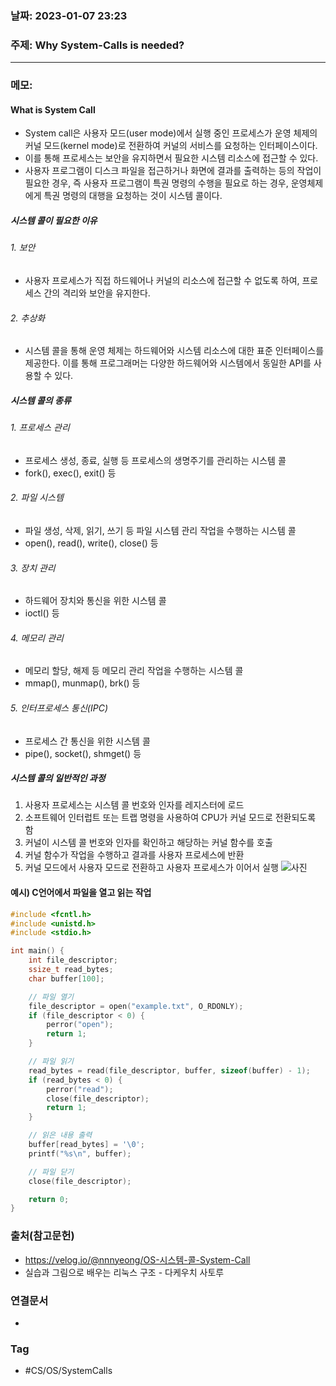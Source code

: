 ### 날짜: 2023-01-07 23:23

### 주제: Why System-Calls is needed? 
---
### 메모: 
#### What is System Call
- System call은 사용자 모드(user mode)에서 실행 중인 프로세스가 운영 체제의 커널 모드(kernel mode)로 전환하여 커널의 서비스를 요청하는 인터페이스이다. 
- 이를 통해 프로세스는 보안을 유지하면서 필요한 시스템 리소스에 접근할 수 있다.
- 사용자 프로그램이 디스크 파일을 접근하거나 화면에 결과를 출력하는 등의 작업이 필요한 경우, 즉 사용자 프로그램이 특권 명령의 수행을 필요로 하는 경우, 운영체제에게 특권 명령의 대행을 요청하는 것이 시스템 콜이다.
##### 시스템 콜이 필요한 이유
###### 1. 보안 
- 사용자 프로세스가 직접 하드웨어나 커널의 리소스에 접근할 수 없도록 하여, 프로세스 간의 격리와 보안을 유지한다.
###### 2. 추상화
- 시스템 콜을 통해 운영 체제는 하드웨어와 시스템 리소스에 대한 표준 인터페이스를 제공한다. 이를 통해 프로그래머는 다양한 하드웨어와 시스템에서 동일한 API를 사용할 수 있다.
##### 시스템 콜의 종류 
###### 1. 프로세스 관리 
- 프로세스 생성, 종료, 실행 등 프로세스의 생명주기를 관리하는 시스템 콜
- fork(), exec(), exit() 등
###### 2. 파일 시스템 
- 파일 생성, 삭제, 읽기, 쓰기 등 파일 시스템 관리 작업을 수행하는 시스템 콜
- open(), read(), write(), close() 등
###### 3. 장치 관리 
- 하드웨어 장치와 통신을 위한 시스템 콜
- ioctl() 등
###### 4. 메모리 관리
- 메모리 할당, 해제 등 메모리 관리 작업을 수행하는 시스템 콜
- mmap(), munmap(), brk() 등
###### 5. 인터프로세스 통신(IPC)
- 프로세스 간 통신을 위한 시스템 콜 
- pipe(), socket(), shmget() 등
##### 시스템 콜의 일반적인 과정 
1. 사용자 프로세스는 시스템 콜 번호와 인자를 레지스터에 로드 
2. 소프트웨어 인터럽트 또는 트랩 명령을 사용하여 CPU가 커널 모드로 전환되도록 함 
3. 커널이 시스템 콜 번호와 인자를 확인하고 해당하는 커널 함수를 호출 
4. 커널 함수가 작업을 수행하고 결과를 사용자 프로세스에 반환 
5. 커널 모드에서 사용자 모드로 전환하고 사용자 프로세스가 이어서 실행
![사진](https://velog.velcdn.com/images/nnnyeong/post/31ad75d1-20d8-4029-803b-924aec68a5e6/image.png)
#### 예시) C언어에서 파일을 열고 읽는 작업
~~~ c
#include <fcntl.h>
#include <unistd.h>
#include <stdio.h>

int main() {
    int file_descriptor;
    ssize_t read_bytes;
    char buffer[100];

    // 파일 열기
    file_descriptor = open("example.txt", O_RDONLY);
    if (file_descriptor < 0) {
        perror("open");
        return 1;
    }

    // 파일 읽기
    read_bytes = read(file_descriptor, buffer, sizeof(buffer) - 1);
    if (read_bytes < 0) {
        perror("read");
        close(file_descriptor);
        return 1;
    }

    // 읽은 내용 출력
    buffer[read_bytes] = '\0';
    printf("%s\n", buffer);

    // 파일 닫기
    close(file_descriptor);

    return 0;
}
~~~

### 출처(참고문헌) 
- https://velog.io/@nnnyeong/OS-시스템-콜-System-Call
- 실습과 그림으로 배우는 리눅스 구조 - 다케우치 사토루

### 연결문서 
- 

### Tag
- #CS/OS/SystemCalls